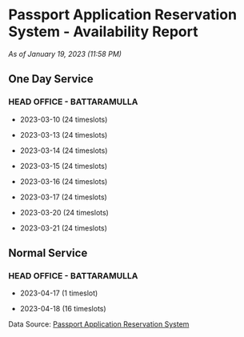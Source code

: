 # Passport Application Reservation System - Availability Report

*As of January 19, 2023 (11:58 PM)*

## One Day Service

### HEAD OFFICE - BATTARAMULLA

* 2023-03-10 (24 timeslots)

* 2023-03-13 (24 timeslots)

* 2023-03-14 (24 timeslots)

* 2023-03-15 (24 timeslots)

* 2023-03-16 (24 timeslots)

* 2023-03-17 (24 timeslots)

* 2023-03-20 (24 timeslots)

* 2023-03-21 (24 timeslots)

## Normal Service

### HEAD OFFICE - BATTARAMULLA

* 2023-04-17 (1 timeslot)

* 2023-04-18 (16 timeslots)

Data Source: [Passport Application Reservation System](https://eservices.immigration.gov.lk:8443/appointment/pages/reservationApplication.xhtml)